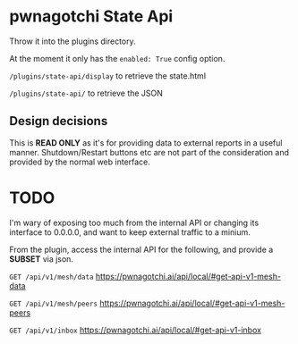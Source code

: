 # pwnagotchi State Api

Throw it into the plugins directory. 

At the moment it only has the `enabled: True` config option.

`/plugins/state-api/display` to retrieve the state.html

`/plugins/state-api/` to retrieve the JSON

## Design decisions

This is **READ ONLY** as it's for providing data to external reports in a useful manner. Shutdown/Restart buttons etc are not part of the consideration and provided by the normal web interface.

# TODO
I'm wary of exposing too much from the internal API or changing its interface to 0.0.0.0, and want to keep external traffic to a minium. 

From the plugin, access the internal API for the following, and provide a **SUBSET** via json.

  `GET /api/v1/mesh/data` https://pwnagotchi.ai/api/local/#get-api-v1-mesh-data

  `GET /api/v1/mesh/peers` https://pwnagotchi.ai/api/local/#get-api-v1-mesh-peers
  
  `GET /api/v1/inbox` https://pwnagotchi.ai/api/local/#get-api-v1-inbox
  
  
